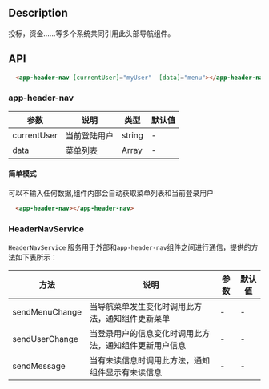 
## Description

投标，资金......等多个系统共同引用此头部导航组件。

## API

```html
  <app-header-nav [currentUser]="myUser"  [data]="menu"></app-header-nav>
```

### app-header-nav

| 参数 | 说明 | 类型 | 默认值 |
| --- | --- | --- | --- |
| currentUser | 当前登陆用户 | string |-
| data | 菜单列表 | Array | -

#### 简单模式

可以不输入任何数据,组件内部会自动获取菜单列表和当前登录用户
```html
  <app-header-nav></app-header-nav>
```

### HeaderNavService

`HeaderNavService` 服务用于外部和`app-header-nav`组件之间进行通信，提供的方法如下表所示：

| 方法 | 说明 | 参数 | 默认值 |
| --- | --- | --- | --- |
| sendMenuChange | 当导航菜单发生变化时调用此方法，通知组件更新菜单 | - |-
| sendUserChange | 当登录用户的信息变化时调用此方法，通知组件更新用户信息 | - |-
| sendMessage | 当有未读信息时调用此方法，通知组件显示有未读信息 | - |-
